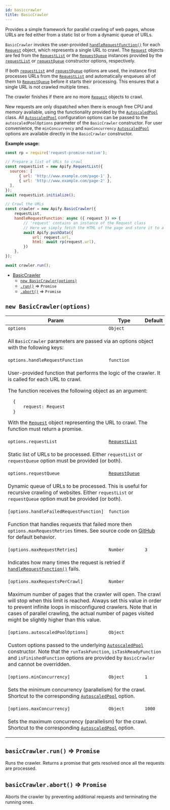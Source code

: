 ```yaml
---
id: basiccrawler
title: BasicCrawler
---
```

<a name="BasicCrawler"></a>

Provides a simple framework for parallel crawling of web pages,
whose URLs are fed either from a static list
or from a dynamic queue of URLs.

`BasicCrawler` invokes the user-provided [`handleRequestFunction()`](#new_BasicCrawler_new)
for each [`Request`](request) object, which represents a single URL to crawl.
The [`Request`](request) objects are fed from the [`RequestList`](requestlist) or the [`RequestQueue`](requestqueue)
instances provided by the [`requestList`](#new_BasicCrawler_new) or [`requestQueue`](#new_BasicCrawler_new)
constructor options, respectively.

If both [`requestList`](#new_BasicCrawler_new) and [`requestQueue`](#new_BasicCrawler_new) options are used,
the instance first processes URLs from the [`RequestList`](requestlist) and automatically enqueues all of them
to [`RequestQueue`](requestqueue) before it starts their processing. This ensures that a single URL is not crawled multiple times.

The crawler finishes if there are no more [`Request`](request) objects to crawl.

New requests are only dispatched when there is enough free CPU and memory available,
using the functionality provided by the [`AutoscaledPool`](autoscaledpool) class.
All [`AutoscaledPool`](autoscaledpool) configuration options can be passed to the `autoscaledPoolOptions`
parameter of the `BasicCrawler` constructor. For user convenience, the `minConcurrency` and `maxConcurrency`
[`AutoscaledPool`](autoscaledpool) options are available directly in the `BasicCrawler` constructor.

**Example usage:**

```javascript
const rp = require('request-promise-native');

// Prepare a list of URLs to crawl
const requestList = new Apify.RequestList({
  sources: [
      { url: 'http://www.example.com/page-1' },
      { url: 'http://www.example.com/page-2' },
  ],
});
await requestList.initialize();

// Crawl the URLs
const crawler = new Apify.BasicCrawler({
    requestList,
    handleRequestFunction: async ({ request }) => {
        // 'request' contains an instance of the Request class
        // Here we simply fetch the HTML of the page and store it to a dataset
        await Apify.pushData({
            url: request.url,
            html: await rp(request.url),
        })
    },
});

await crawler.run();
```


* [BasicCrawler](basiccrawler)
    * [`new BasicCrawler(options)`](#new_BasicCrawler_new)
    * [`.run()`](#BasicCrawler+run) ⇒ <code>Promise</code>
    * [`.abort()`](#BasicCrawler+abort) ⇒ <code>Promise</code>

<a name="new_BasicCrawler_new"></a>

## `new BasicCrawler(options)`
<table>
<thead>
<tr>
<th>Param</th><th>Type</th><th>Default</th>
</tr>
</thead>
<tbody>
<tr>
<td><code>options</code></td><td><code>Object</code></td><td></td>
</tr>
<tr>
<td colspan="3"><p>All <code>BasicCrawler</code> parameters are passed
  via an options object with the following keys:</p>
</td></tr><tr>
<td><code>options.handleRequestFunction</code></td><td><code>function</code></td><td></td>
</tr>
<tr>
<td colspan="3"><p>User-provided function that performs the logic of the crawler. It is called for each URL to crawl.</p>
<p>  The function receives the following object as an argument:</p>
<pre><code>  {
      request: Request
  }
</code></pre><p>  With the <a href="request"><code>Request</code></a> object representing the URL to crawl.
  The function must return a promise.</p>
</td></tr><tr>
<td><code>options.requestList</code></td><td><code><a href="requestlist">RequestList</a></code></td><td></td>
</tr>
<tr>
<td colspan="3"><p>Static list of URLs to be processed.
  Either <code>requestList</code> or <code>requestQueue</code> option must be provided (or both).</p>
</td></tr><tr>
<td><code>options.requestQueue</code></td><td><code><a href="requestqueue">RequestQueue</a></code></td><td></td>
</tr>
<tr>
<td colspan="3"><p>Dynamic queue of URLs to be processed. This is useful for recursive crawling of websites.
  Either <code>requestList</code> or <code>requestQueue</code> option must be provided (or both).</p>
</td></tr><tr>
<td><code>[options.handleFailedRequestFunction]</code></td><td><code>function</code></td><td></td>
</tr>
<tr>
<td colspan="3"><p>Function that handles requests that failed more then <code>options.maxRequestRetries</code> times.
  See source code on
  <a href="https://github.com/apifytech/apify-js/blob/master/src/basic_crawler.js#L11" target="_blank">GitHub</a>
  for default behavior.</p>
</td></tr><tr>
<td><code>[options.maxRequestRetries]</code></td><td><code>Number</code></td><td><code>3</code></td>
</tr>
<tr>
<td colspan="3"><p>Indicates how many times the request is retried if <a href="#new_BasicCrawler_new"><code>handleRequestFunction()</code></a> fails.</p>
</td></tr><tr>
<td><code>[options.maxRequestsPerCrawl]</code></td><td><code>Number</code></td><td></td>
</tr>
<tr>
<td colspan="3"><p>Maximum number of pages that the crawler will open. The crawl will stop when this limit is reached.
  Always set this value in order to prevent infinite loops in misconfigured crawlers.
  Note that in cases of parallel crawling, the actual number of pages visited might be slightly higher than this value.</p>
</td></tr><tr>
<td><code>[options.autoscaledPoolOptions]</code></td><td><code>Object</code></td><td></td>
</tr>
<tr>
<td colspan="3"><p>Custom options passed to the underlying <a href="autoscaledpool"><code>AutoscaledPool</code></a> constructor.
  Note that the <code>runTaskFunction</code>, <code>isTaskReadyFunction</code> and <code>isFinishedFunction</code> options
  are provided by <code>BasicCrawler</code> and cannot be overridden.</p>
</td></tr><tr>
<td><code>[options.minConcurrency]</code></td><td><code>Object</code></td><td><code>1</code></td>
</tr>
<tr>
<td colspan="3"><p>Sets the minimum concurrency (parallelism) for the crawl. Shortcut to the corresponding <a href="autoscaledpool"><code>AutoscaledPool</code></a> option.</p>
</td></tr><tr>
<td><code>[options.maxConcurrency]</code></td><td><code>Object</code></td><td><code>1000</code></td>
</tr>
<tr>
<td colspan="3"><p>Sets the maximum concurrency (parallelism) for the crawl. Shortcut to the corresponding <a href="autoscaledpool"><code>AutoscaledPool</code></a> option.</p>
</td></tr></tbody>
</table>
<a name="BasicCrawler+run"></a>

## `basicCrawler.run()` ⇒ <code>Promise</code>
Runs the crawler. Returns a promise that gets resolved once all the requests are processed.

<a name="BasicCrawler+abort"></a>

## `basicCrawler.abort()` ⇒ <code>Promise</code>
Aborts the crawler by preventing additional requests and terminating the running ones.

